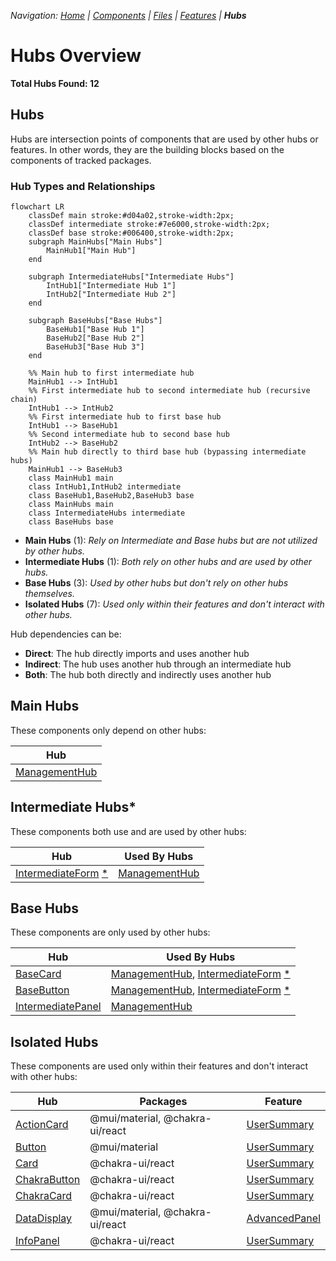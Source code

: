 
*Navigation: [Home](index.md) | [Components](components.md) | [Files](files.md) | [Features](features.md) | **Hubs***



# Hubs Overview

**Total Hubs Found: 12**

## Hubs

Hubs are intersection points of components that are used by other hubs or features.
In other words, they are the building blocks based on the components of tracked packages.

### Hub Types and Relationships

```mermaid
flowchart LR
    classDef main stroke:#d04a02,stroke-width:2px;
    classDef intermediate stroke:#7e6000,stroke-width:2px;
    classDef base stroke:#006400,stroke-width:2px;
    subgraph MainHubs["Main Hubs"]
        MainHub1["Main Hub"]
    end

    subgraph IntermediateHubs["Intermediate Hubs"]
        IntHub1["Intermediate Hub 1"]
        IntHub2["Intermediate Hub 2"]
    end

    subgraph BaseHubs["Base Hubs"]
        BaseHub1["Base Hub 1"]
        BaseHub2["Base Hub 2"]
        BaseHub3["Base Hub 3"]
    end

    %% Main hub to first intermediate hub
    MainHub1 --> IntHub1
    %% First intermediate hub to second intermediate hub (recursive chain)
    IntHub1 --> IntHub2
    %% First intermediate hub to first base hub
    IntHub1 --> BaseHub1
    %% Second intermediate hub to second base hub
    IntHub2 --> BaseHub2
    %% Main hub directly to third base hub (bypassing intermediate hubs)
    MainHub1 --> BaseHub3
    class MainHub1 main
    class IntHub1,IntHub2 intermediate
    class BaseHub1,BaseHub2,BaseHub3 base
    class MainHubs main
    class IntermediateHubs intermediate
    class BaseHubs base

```

- **Main Hubs** (1): *Rely on Intermediate and Base hubs but are not utilized by other hubs.*
- **Intermediate Hubs** (1): *Both rely on other hubs and are used by other hubs.*
- **Base Hubs** (3): *Used by other hubs but don't rely on other hubs themselves.*
- **Isolated Hubs** (7): *Used only within their features and don't interact with other hubs.*

Hub dependencies can be:
- **Direct**: The hub directly imports and uses another hub
- **Indirect**: The hub uses another hub through an intermediate hub
- **Both**: The hub both directly and indirectly uses another hub

## Main Hubs

These components only depend on other hubs:

| Hub |
|-----|
| [ManagementHub](./hubs/ManagementHub.md) |


<a id="intermediate-hubs"></a>

## Intermediate Hubs*

These components both use and are used by other hubs:

| Hub | Used By Hubs |
|-----|-------------|
| [IntermediateForm](./hubs/IntermediateForm.md) [*](#intermediate-hubs) | [ManagementHub](../hubs/ManagementHub.md) |


## Base Hubs

These components are only used by other hubs:

| Hub | Used By Hubs |
|-----|-------------|
| [BaseCard](./hubs/BaseCard.md) | [ManagementHub](../hubs/ManagementHub.md), [IntermediateForm](../hubs/IntermediateForm.md) [*](#intermediate-hubs) |
| [BaseButton](./hubs/BaseButton.md) | [ManagementHub](../hubs/ManagementHub.md), [IntermediateForm](../hubs/IntermediateForm.md) [*](#intermediate-hubs) |
| [IntermediatePanel](./hubs/IntermediatePanel.md) | [ManagementHub](../hubs/ManagementHub.md) |


## Isolated Hubs

These components are used only within their features and don't interact with other hubs:

| Hub | Packages | Feature |
|-----|----------|---------|
| [ActionCard](./hubs/ActionCard.md) | @mui/material, @chakra-ui/react | [UserSummary](./features/UserSummary.md) |
| [Button](./hubs/Button.md) | @mui/material | [UserSummary](./features/UserSummary.md) |
| [Card](./hubs/Card.md) | @chakra-ui/react | [UserSummary](./features/UserSummary.md) |
| [ChakraButton](./hubs/ChakraButton.md) | @chakra-ui/react | [UserSummary](./features/UserSummary.md) |
| [ChakraCard](./hubs/ChakraCard.md) | @chakra-ui/react | [UserSummary](./features/UserSummary.md) |
| [DataDisplay](./hubs/DataDisplay.md) | @mui/material, @chakra-ui/react | [AdvancedPanel](./features/AdvancedPanel.md) |
| [InfoPanel](./hubs/InfoPanel.md) | @chakra-ui/react | [UserSummary](./features/UserSummary.md) |

